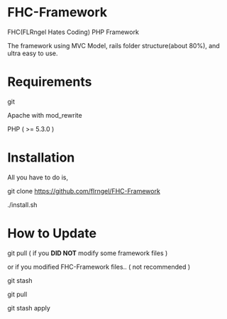 FHC-Framework
=============

FHC(FLRngel Hates Coding) PHP Framework

The framework using MVC Model, rails folder structure(about 80%), and ultra easy to use.

Requirements
===============

git

Apache with mod_rewrite

PHP ( >= 5.3.0 )

Installation
===============

All you have to do is,

git clone https://github.com/flrngel/FHC-Framework

./install.sh

How to Update
===============

git pull ( if you <b>DID NOT</b> modify some framework files )

or if you modified FHC-Framework files.. ( not recommended )

git stash

git pull

git stash apply

